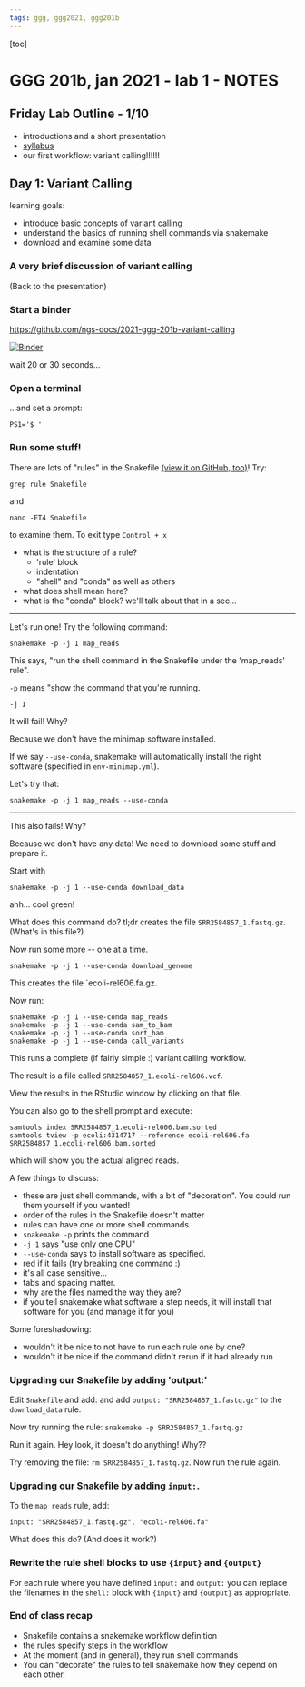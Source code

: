 ```yaml
---
tags: ggg, ggg2021, ggg201b
---
```


[toc]

# GGG 201b, jan 2021 - lab 1 - NOTES

## Friday Lab Outline - 1/10

* introductions and a short presentation
* [syllabus](https://hackmd.io/wnAlw5Y6QRu4kfWiri9Cwg?view)
* our first workflow: variant calling!!!!!!

## Day 1: Variant Calling

learning goals:
- introduce basic concepts of variant calling
- understand the basics of running shell commands via snakemake
- download and examine some data

### A very brief discussion of variant calling

(Back to the presentation)

### Start a binder

https://github.com/ngs-docs/2021-ggg-201b-variant-calling

[![Binder](https://mybinder.org/badge_logo.svg)](https://binder.pangeo.io/v2/gh/ngs-docs/2021-ggg-201b-variant-calling/week1?urlpath=rstudio)

wait 20 or 30 seconds...

### Open a terminal

...and set a prompt:
```
PS1='$ '
```

### Run some stuff!

There are lots of "rules" in the Snakefile [(view it on GitHub, too)](https://github.com/ngs-docs/2021-ggg-201b-variant-calling/week1/Snakefile)! Try:

```
grep rule Snakefile
```

and

```
nano -ET4 Snakefile
```
to examine them. To exit type `Control + x`

* what is the structure of a rule?
  * 'rule' block
  * indentation
  * "shell" and "conda" as well as others
* what does shell mean here?
* what is the "conda" block? we'll talk about that in a sec...

----

Let's run one! Try the following command:
```
snakemake -p -j 1 map_reads
```

This says, "run the shell command in the Snakefile under the 'map_reads' rule".

`-p` means "show the command that you're running.

`-j 1`

It will fail! Why?

Because we don't have the minimap software installed.

If we say `--use-conda`, snakemake will automatically install the right
software (specified in `env-minimap.yml`).

Let's try that:

```
snakemake -p -j 1 map_reads --use-conda
```

---

This also fails! Why?

Because we don't have any data! We need to download some stuff and prepare it.

Start with

```
snakemake -p -j 1 --use-conda download_data
```

ahh... cool green!

What does this command do? tl;dr creates the file `SRR2584857_1.fastq.gz`.
(What's in this file?)

Now run some more -- one at a time.

```
snakemake -p -j 1 --use-conda download_genome
```
This creates the file `ecoli-rel606.fa.gz.

Now run:
```
snakemake -p -j 1 --use-conda map_reads
snakemake -p -j 1 --use-conda sam_to_bam
snakemake -p -j 1 --use-conda sort_bam
snakemake -p -j 1 --use-conda call_variants
```

This runs a complete (if fairly simple :) variant calling workflow.

The result is a file called `SRR2584857_1.ecoli-rel606.vcf`.

View the results in the RStudio window by clicking on that file.

You can also go to the shell prompt and execute:

```
samtools index SRR2584857_1.ecoli-rel606.bam.sorted
samtools tview -p ecoli:4314717 --reference ecoli-rel606.fa SRR2584857_1.ecoli-rel606.bam.sorted
```
which will show you the actual aligned reads.

A few things to discuss:

* these are just shell commands, with a bit of "decoration". You could run them yourself if you wanted!
* order of the rules in the Snakefile doesn't matter
* rules can have one or more shell commands
* `snakemake -p` prints the command
* `-j 1` says "use only one CPU"
* `--use-conda` says to install software as specified.
* red if it fails (try breaking one command :)
* it's all case sensitive...
* tabs and spacing matter.
* why are the files named the way they are?
* if you tell snakemake what software a step needs, it will install that software for you (and manage it for you)

Some foreshadowing:

* wouldn't it be nice to not have to run each rule one by one?
* wouldn't it be nice if the command didn't rerun if it had already run

### Upgrading our Snakefile by adding 'output:'

Edit `Snakefile` and add:
and add `output: "SRR2584857_1.fastq.gz"` to the `download_data` rule.

Now try running the rule: `snakemake -p SRR2584857_1.fastq.gz`

Run it again. Hey look, it doesn't do anything! Why??

Try removing the file: `rm SRR2584857_1.fastq.gz`. Now run the rule again.

### Upgrading our Snakefile by adding `input:`.

To the `map_reads` rule, add:

`input: "SRR2584857_1.fastq.gz", "ecoli-rel606.fa"`

What does this do? (And does it work?)

### Rewrite the rule shell blocks to use `{input}` and `{output}`

For each rule where you have defined `input:` and `output:` you can replace the
filenames in the `shell:` block with `{input}` and `{output}` as appropriate.

### End of class recap

* Snakefile contains a snakemake workflow definition
* the rules specify steps in the workflow
* At the moment (and in general), they run shell commands
* You can "decorate" the rules to tell snakemake how they depend on each other.
